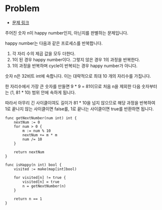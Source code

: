 # Problem

- [문제 링크](https://leetcode.com/problems/happy-number/)

주어진 숫자 n이 happy number인지, 아닌지를 판별하는 문제입니다.

happy number는 다음과 같은 프로세스를 반복합니다.

1. 각 자리 수의 제곱 값을 모두 더한다.
2. 1이 된 경우 happy number이다. 그렇지 않은 경우 1의 과정을 반복한다.
3. 1의 과정을 반복하며 cycle이 반복되는 경우 happy number가 아니다.

숫자 n은 32비트 int에 속합니다. 이는 대략적으로 최대 10 개의 자리수를 가집니다.

한 자리수에서 가장 큰 숫자를 만들면 9 * 9 = 81이므로 처음 n을 제외한 다음 숫자부터는 (1, 81 * 10) 범위 안에 속하게 됩니다.

따라서 아무리 긴 사이클이여도 길이가 81 * 10을 넘지 않으므로 해당 과정을 반복하여 1로 끝나지 않는 사이클이면 false를, 1로 끝나는 사이클이면 true를 반환하면 됩니다.

```golang
func getNextNumber(num int) int {
    nextNum := 0
    for num > 0 {
        m := num % 10
        nextNum += m * m
        num /= 10
    }

    return nextNum
}

func isHappy(n int) bool {
    visited := make(map[int]bool)

    for visited[n] != true {
        visited[n] = true
        n = getNextNumber(n)
    }

    return n == 1
}
```
